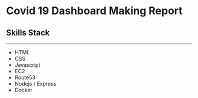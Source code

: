 # Covid 19 Dashboard Making Report

## Skills Stack

---

- HTML
- CSS
- Javascript
- EC2
- Route53
- Nodejs / Express
- Docker
